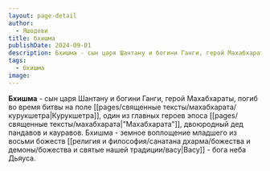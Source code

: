 ```yaml
---
layout: page-detail
author:
  - Яшодеви
title: бхишма
publishDate: 2024-09-01
description: Бхишма - сын царя Шантану и богини Ганги, герой Махабхараты, погиб во время битвы на поле Курукшетра, один из главных героев эпоса "Махабхарата", двоюродный дед пандавов и кауравов. Бхишма - сын раджи Шантану и богини-реки Ганги, земное воплощение младшего из восьми божеств Васу - бога неба Дьяуса.
tags:
  - бхишма
image:
---
```

**Бхишма** - сын царя Шантану и богини Ганги, герой Махабхараты, погиб во время битвы на поле [[pages/священные тексты/махабхарата/курукшетра|Курукшетра]], один из главных героев эпоса [[pages/священные тексты/махабхарата|"Махабхарата"]], двоюродный дед пандавов и кауравов. Бхишма - земное воплощение младшего из восьми божеств [[религия и философия/санатана дхарма/божества и демоны/божества и святые нашей традиции/васу|Васу]] - бога неба Дьяуса.

